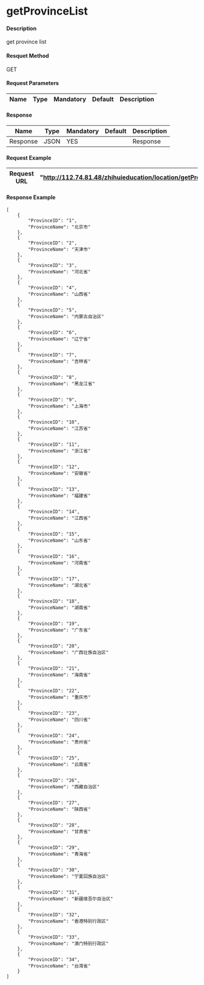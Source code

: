 # getProvinceList

#### Description
get province list
#### Resquet Method
GET
#### Request Parameters

| Name | Type | Mandatory | Default | Description |
| -- | -- | -- | -- | -- |




#### Response
| Name | Type | Mandatory | Default | Description |
| -- | -- | -- | -- | -- |
| Response | JSON | YES| | Response |


#### Request Example

|Request URL | "http://112.74.81.48/zhihuieducation/location/getProvinceList" |
| --| -- |


#### Response Example

```
[
    {
        "ProvinceID": "1",
        "ProvinceName": "北京市"
    },
    {
        "ProvinceID": "2",
        "ProvinceName": "天津市"
    },
    {
        "ProvinceID": "3",
        "ProvinceName": "河北省"
    },
    {
        "ProvinceID": "4",
        "ProvinceName": "山西省"
    },
    {
        "ProvinceID": "5",
        "ProvinceName": "内蒙古自治区"
    },
    {
        "ProvinceID": "6",
        "ProvinceName": "辽宁省"
    },
    {
        "ProvinceID": "7",
        "ProvinceName": "吉林省"
    },
    {
        "ProvinceID": "8",
        "ProvinceName": "黑龙江省"
    },
    {
        "ProvinceID": "9",
        "ProvinceName": "上海市"
    },
    {
        "ProvinceID": "10",
        "ProvinceName": "江苏省"
    },
    {
        "ProvinceID": "11",
        "ProvinceName": "浙江省"
    },
    {
        "ProvinceID": "12",
        "ProvinceName": "安徽省"
    },
    {
        "ProvinceID": "13",
        "ProvinceName": "福建省"
    },
    {
        "ProvinceID": "14",
        "ProvinceName": "江西省"
    },
    {
        "ProvinceID": "15",
        "ProvinceName": "山东省"
    },
    {
        "ProvinceID": "16",
        "ProvinceName": "河南省"
    },
    {
        "ProvinceID": "17",
        "ProvinceName": "湖北省"
    },
    {
        "ProvinceID": "18",
        "ProvinceName": "湖南省"
    },
    {
        "ProvinceID": "19",
        "ProvinceName": "广东省"
    },
    {
        "ProvinceID": "20",
        "ProvinceName": "广西壮族自治区"
    },
    {
        "ProvinceID": "21",
        "ProvinceName": "海南省"
    },
    {
        "ProvinceID": "22",
        "ProvinceName": "重庆市"
    },
    {
        "ProvinceID": "23",
        "ProvinceName": "四川省"
    },
    {
        "ProvinceID": "24",
        "ProvinceName": "贵州省"
    },
    {
        "ProvinceID": "25",
        "ProvinceName": "云南省"
    },
    {
        "ProvinceID": "26",
        "ProvinceName": "西藏自治区"
    },
    {
        "ProvinceID": "27",
        "ProvinceName": "陕西省"
    },
    {
        "ProvinceID": "28",
        "ProvinceName": "甘肃省"
    },
    {
        "ProvinceID": "29",
        "ProvinceName": "青海省"
    },
    {
        "ProvinceID": "30",
        "ProvinceName": "宁夏回族自治区"
    },
    {
        "ProvinceID": "31",
        "ProvinceName": "新疆维吾尔自治区"
    },
    {
        "ProvinceID": "32",
        "ProvinceName": "香港特别行政区"
    },
    {
        "ProvinceID": "33",
        "ProvinceName": "澳门特别行政区"
    },
    {
        "ProvinceID": "34",
        "ProvinceName": "台湾省"
    }
]
```




